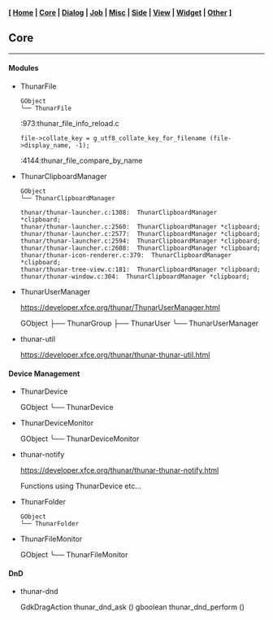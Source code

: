 **[ [Home](00-Home.html) | [Core](01-Core.html) | [Dialog](02-Dialog.html) | [Job](03-Job.html) | [Misc](05-Misc.html) | [Side](06-Side.html) | [View](07-View.html) | [Widget](08-Widget.html) | [Other](99-Other.html) ]**

## Core

---

#### Modules
    
* ThunarFile
    
    ```
    GObject
    ╰── ThunarFile
    ```
    
    :973:thunar_file_info_reload.c

    ```
    file->collate_key = g_utf8_collate_key_for_filename (file->display_name, -1);
    ```
    
    :4144:thunar_file_compare_by_name


* ThunarClipboardManager
    
    ```
    GObject
    ╰── ThunarClipboardManager
    ```
    
    ```
    thunar/thunar-launcher.c:1308:  ThunarClipboardManager   *clipboard;
    thunar/thunar-launcher.c:2560:  ThunarClipboardManager *clipboard;
    thunar/thunar-launcher.c:2577:  ThunarClipboardManager *clipboard;
    thunar/thunar-launcher.c:2594:  ThunarClipboardManager *clipboard;
    thunar/thunar-launcher.c:2608:  ThunarClipboardManager *clipboard;
    thunar/thunar-icon-renderer.c:379:  ThunarClipboardManager *clipboard;
    thunar/thunar-tree-view.c:181:  ThunarClipboardManager *clipboard;
    thunar/thunar-window.c:304:  ThunarClipboardManager *clipboard;
    ```







* ThunarUserManager

    https://developer.xfce.org/thunar/ThunarUserManager.html  

    GObject
    ├── ThunarGroup
    ├── ThunarUser
    ╰── ThunarUserManager

    
    
* thunar-util
    
    https://developer.xfce.org/thunar/thunar-thunar-util.html  
    
#### Device Management

* ThunarDevice

    GObject
    ╰── ThunarDevice

* ThunarDeviceMonitor

    GObject
    ╰── ThunarDeviceMonitor

* thunar-notify
    
    https://developer.xfce.org/thunar/thunar-thunar-notify.html  
    
    Functions using ThunarDevice etc...



* ThunarFolder
    
    ```
    GObject
    ╰── ThunarFolder
    ```
    
* ThunarFileMonitor

    GObject
    ╰── ThunarFileMonitor


#### DnD

* thunar-dnd
    
    GdkDragAction 	thunar_dnd_ask ()
    gboolean 	thunar_dnd_perform ()



